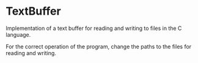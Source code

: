 # TextBuffer

Implementation of a text buffer for reading and writing to files in the C language.

For the correct operation of the program, change the paths to the files for reading and writing.
